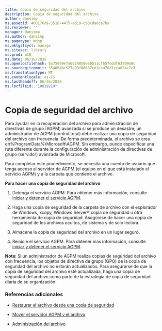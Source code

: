 ```yaml
---
title: Copia de seguridad del archivo
description: Copia de seguridad del archivo
author: dansimp
ms.assetid: 400176da-3518-4475-ad19-c96cda6ca7ba
ms.reviewer: ''
manager: dansimp
ms.author: dansimp
ms.pagetype: mdop
ms.mktglfcycl: manage
ms.sitesec: library
ms.prod: w10
ms.date: 06/16/2016
ms.openlocfilehash: 8a75099e7a6624850ee0511cf65feddf63909a0c
ms.sourcegitcommit: 354664bc527d93f80687cd2eba70d1eea024c7c3
ms.translationtype: MT
ms.contentlocale: es-ES
ms.lasthandoff: 06/26/2020
ms.locfileid: "10819210"
---
```

# Copia de seguridad del archivo


Para ayudar en la recuperación del archivo para administración de directivas de grupo (AGPM) avanzada si se produce un desastre, un administrador de AGPM (control total) debe realizar una copia de seguridad del archivo con frecuencia. De forma predeterminada, el archivo se crea en%ProgramData%\\Microsoft\\AGPM. Sin embargo, puede especificar una ruta diferente durante la configuración de administración de directivas de grupo (servidor) avanzada de Microsoft.

Para completar este procedimiento, se necesita una cuenta de usuario que tenga acceso al servidor de AGPM (el equipo en el que está instalado el servicio AGPM) y a la carpeta que contiene el archivo.

**Para hacer una copia de seguridad del archivo**

1.  Detenga el servicio AGPM. Para obtener más información, consulte [iniciar y detener el servicio AGPM](start-and-stop-the-agpm-service-agpm30ops.md).

2.  Haga una copia de seguridad de la carpeta de archivo con el explorador de Windows, xcopy, Windows Server® copia de seguridad u otra herramienta de copia de seguridad. Asegúrese de hacer una copia de seguridad de los archivos ocultos, de sistema y de solo lectura.

3.  Almacene la copia de seguridad del archivo en un lugar seguro.

4.  Reinicie el servicio AGPM. Para obtener más información, consulte [iniciar y detener el servicio AGPM](start-and-stop-the-agpm-service-agpm30ops.md).

**Nota:**  Si un administrador de AGPM realiza copias de seguridad del archivo con frecuencia, los objetos de directiva de grupo (GPO) de la copia de seguridad del archivo no estarán actualizados. Para asegurarse de que la copia de seguridad del archivo esté actualizada, haga una copia de seguridad del archivo como parte de la estrategia de copia de seguridad diaria de su organización.

 

### Referencias adicionales

-   [Restaurar el archivo desde una copia de seguridad](restore-the-archive-from-a-backup.md)

-   [Mover el servidor AGPM y el archivo](move-the-agpm-server-and-the-archive.md)

-   [Administración del archivo](managing-the-archive.md)

 

 





